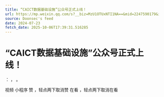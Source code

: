 ```yaml
---
title: “CAICT数据基础设施”公众号正式上线！
url: https://mp.weixin.qq.com/s?__biz=MzU1OTUxNTI1NA==&mid=2247590179&idx=2&sn=4c098081970c8bef5e9ed496155d4050
source: Doonsec's feed
date: 2024-07-23
fetch_date: 2025-10-06T17:39:31.516285
---
```


# “CAICT数据基础设施”公众号正式上线！

：
，
。

视频
小程序
赞
，轻点两下取消赞
在看
，轻点两下取消在看